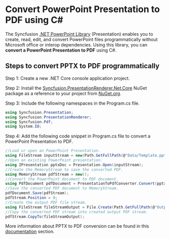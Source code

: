 # Convert PowerPoint Presentation to PDF using C#

The Syncfusion [.NET PowerPoint Library](https://www.syncfusion.com/document-processing/powerpoint-framework/net/powerpoint-library) (Presentation) enables you to create, read, edit, and convert PowerPoint files programmatically without Microsoft office or interop dependencies. Using this library, you can **convert a PowerPoint Presentation to PDF** using C#.

## Steps to convert PPTX to PDF programmatically

Step 1: Create a new .NET Core console application project.

Step 2: Install the [Syncfusion.PresentationRenderer.Net.Core](https://www.nuget.org/packages/Syncfusion.PresentationRenderer.Net.Core) NuGet package as a reference to your project from [NuGet.org](https://www.nuget.org/).

Step 3: Include the following namespaces in the Program.cs file.

```csharp
using Syncfusion.Presentation;
using Syncfusion.PresentationRenderer;
using Syncfusion.Pdf;
using System.IO;
```

Step 4: Add the following code snippet in Program.cs file to convert a PowerPoint Presentation to PDF.

```csharp
//Load or open an PowerPoint Presentation.
using FileStream inputStream = new(Path.GetFullPath(@"Data/Template.pptx"), FileMode.Open, FileAccess.Read, FileShare.ReadWrite);
//Open an existing PowerPoint presentation.
using IPresentation pptxDoc = Presentation.Open(inputStream);
//Create the MemoryStream to save the converted PDF.
using MemoryStream pdfStream = new();
//Convert the PowerPoint document to PDF document.
using PdfDocument pdfDocument = PresentationToPdfConverter.Convert(pptxDoc);
//Save the converted PDF document to MemoryStream.
pdfDocument.Save(pdfStream);
pdfStream.Position = 0;
//Create the output PDF file stream.
using FileStream fileStreamOutput = File.Create(Path.GetFullPath(@"Output/PPTXToPDF.pdf"));
//Copy the converted PDF stream into created output PDF stream.
pdfStream.CopyTo(fileStreamOutput);
```

More information about PPTX to PDF conversion can be found in this [documentation](https://help.syncfusion.com/document-processing/powerpoint/conversions/powerpoint-to-pdf/net/presentation-to-pdf) section.